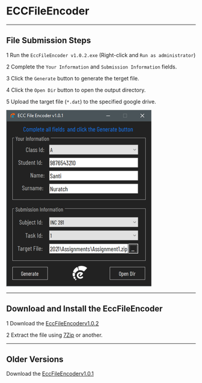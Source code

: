 # ECCFileEncoder

---

## File Submission Steps

1 Run the `EccFileEncoder v1.0.2.exe` (Right-click and `Run as administrator`)

2 Complete the `Your Information` and `Submission Information` fields.

3 Click the `Generate` button to generate the terget file.

4 Click the `Open Dir` button to open the output directory.

5 Upload the target file (`*.dat`) to the specified google drive.

![alt text](./images/ECCFileEncoder.png)

---

## Download and Install the EccFileEncoder

1 Download the [EccFileEncoderv1.0.2](EccFileEncoderv1.0.2.zip)

2 Extract the file using [7Zip](https://www.7-zip.org/) or another.

---

## Older Versions
Download the [EccFileEncoderv1.0.1](EccFileEncoderv1.0.1.zip)

